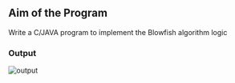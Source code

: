 ## Aim of the Program

Write a C/JAVA program to implement the Blowfish algorithm logic


### Output
![output](Program-1_Output.png)

